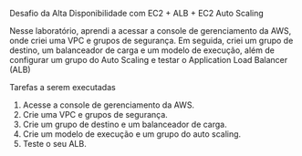
Desafio da Alta Disponibilidade com EC2 + ALB + EC2 Auto Scaling

Nesse laboratório, aprendi a acessar a console de gerenciamento da AWS, onde criei uma VPC e grupos de segurança. Em seguida, criei um grupo de destino, um balanceador de carga e um modelo de execução, além de configurar um grupo do Auto Scaling e testar o Application Load Balancer (ALB)

Tarefas a serem executadas

1. Acesse a console de gerenciamento da AWS.
2. Crie uma VPC e grupos de segurança.
3. Crie um grupo de destino e um balanceador de carga.
4. Crie um modelo de execução e um grupo do auto scaling.
5. Teste o seu ALB.

